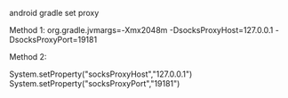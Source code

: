 android gradle set proxy

Method 1:
org.gradle.jvmargs=-Xmx2048m -DsocksProxyHost=127.0.0.1 -DsocksProxyPort=19181

Method 2:

System.setProperty("socksProxyHost","127.0.0.1")
System.setProperty("socksProxyPort","19181")
